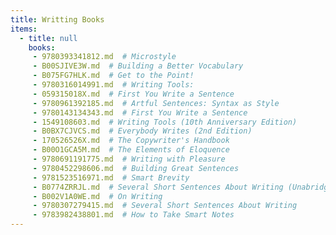 ```yaml
---
title: Writting Books
items:
  - title: null
    books:
     - 9780393341812.md  # Microstyle
     - B00SJIVE3W.md  # Building a Better Vocabulary
     - B075FG7HLK.md  # Get to the Point!
     - 9780316014991.md  # Writing Tools:
     - 059315018X.md  # First You Write a Sentence
     - 9780961392185.md  # Artful Sentences: Syntax as Style
     - 9780143134343.md  # First You Write a Sentence
     - 1549108603.md  # Writing Tools (10th Anniversary Edition)
     - B0BX7CJVCS.md  # Everybody Writes (2nd Edition)
     - 170526526X.md  # The Copywriter's Handbook
     - B00O1GCA5M.md  # The Elements of Eloquence
     - 9780691191775.md  # Writing with Pleasure
     - 9780452298606.md  # Building Great Sentences
     - 9781523516971.md  # Smart Brevity
     - B0774ZRRJL.md  # Several Short Sentences About Writing (Unabridged)
     - B002V1A0WE.md  # On Writing
     - 9780307279415.md  # Several Short Sentences About Writing
     - 9783982438801.md  # How to Take Smart Notes
---
```


